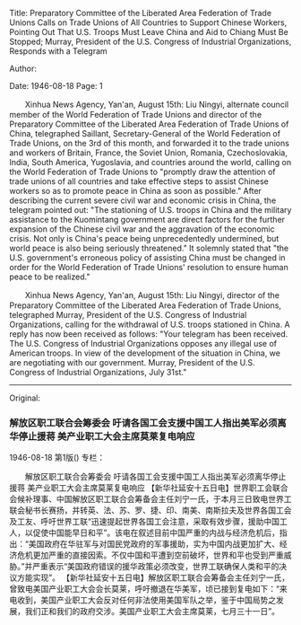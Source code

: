 Title: Preparatory Committee of the Liberated Area Federation of Trade Unions Calls on Trade Unions of All Countries to Support Chinese Workers, Pointing Out That U.S. Troops Must Leave China and Aid to Chiang Must Be Stopped; Murray, President of the U.S. Congress of Industrial Organizations, Responds with a Telegram

Author:

Date: 1946-08-18
Page: 1

　　Xinhua News Agency, Yan'an, August 15th: Liu Ningyi, alternate council member of the World Federation of Trade Unions and director of the Preparatory Committee of the Liberated Area Federation of Trade Unions of China, telegraphed Saillant, Secretary-General of the World Federation of Trade Unions, on the 3rd of this month, and forwarded it to the trade unions and workers of Britain, France, the Soviet Union, Romania, Czechoslovakia, India, South America, Yugoslavia, and countries around the world, calling on the World Federation of Trade Unions to "promptly draw the attention of trade unions of all countries and take effective steps to assist Chinese workers so as to promote peace in China as soon as possible." After describing the current severe civil war and economic crisis in China, the telegram pointed out: "The stationing of U.S. troops in China and the military assistance to the Kuomintang government are direct factors for the further expansion of the Chinese civil war and the aggravation of the economic crisis. Not only is China's peace being unprecedentedly undermined, but world peace is also being seriously threatened." It solemnly stated that "the U.S. government's erroneous policy of assisting China must be changed in order for the World Federation of Trade Unions' resolution to ensure human peace to be realized."

　　Xinhua News Agency, Yan'an, August 15th: Liu Ningyi, director of the Preparatory Committee of the Liberated Area Federation of Trade Unions, telegraphed Murray, President of the U.S. Congress of Industrial Organizations, calling for the withdrawal of U.S. troops stationed in China. A reply has now been received as follows: "Your telegram has been received. The U.S. Congress of Industrial Organizations opposes any illegal use of American troops. In view of the development of the situation in China, we are negotiating with our government. Murray, President of the U.S. Congress of Industrial Organizations, July 31st."



<hr /> 

Original: 


### 解放区职工联合会筹委会  吁请各国工会支援中国工人指出美军必须离华停止援蒋  美产业职工大会主席莫莱复电响应

1946-08-18
第1版()
专栏：

　　解放区职工联合会筹委会
    吁请各国工会支援中国工人指出美军必须离华停止援蒋
    美产业职工大会主席莫莱复电响应
    【新华社延安十五日电】世界职工会联合会候补理事、中国解放区职工联合会筹备会主任刘宁一氏，于本月三日致电世界工联会秘书长赛扬，并转英、法、苏、罗、捷、印、南美、南斯拉夫及世界各国工会及工友、呼吁世界工联“迅速提起世界各国工会注意，采取有效步骤，援助中国工人，以促使中国能早日和平”。该电在叙述目前中国严重的内战与经济危机后，指出：“美国政府在华驻军与对国民党政府的军事援助，实为中国内战更加扩大、经济危机更加严重的直接因索。不仅中国和平遭到空前破坏，世界和平也受到严重威胁。”并严重表示“美国政府错误的援华政策必须改变，世界工联确保人类和平的决议方能实现”。
    【新华社延安十五日电】解放区职工联合会筹备会主任刘宁一氏，曾致电美国产业职工大会会长莫莱，呼吁撤退在华美军，顷已接到复电如下：“来电收到，美国产业职工大会反对任何非法使用美国军队之举，鉴于中国局势之发展，我们正和我们的政府交涉。美国产业职工大会主席莫莱，七月三十一日”。
